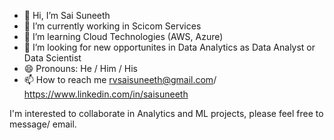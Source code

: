 - 👋 Hi, I’m Sai Suneeth
- 🔭 I’m currently working in Scicom Services
- 🌱 I’m learning Cloud Technologies (AWS, Azure)
- 💞️ I’m looking for new opportunites in Data Analytics as Data Analyst or Data Scientist
- 😄 Pronouns: He / Him / His
- 📫 How to reach me rvsaisuneeth@gmail.com/ https://www.linkedin.com/in/saisuneeth

I'm interested to collaborate in Analytics and ML projects, please feel free to message/ email.



<!---
rvssuneeth/rvssuneeth is a ✨ special ✨ repository because its `README.md` (this file) appears on your GitHub profile.
You can click the Preview link to take a look at your changes.
--->
